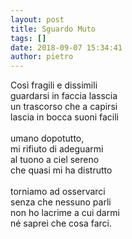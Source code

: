 ```yaml
---
layout: post
title: Sguardo Muto
tags: []
date: 2018-09-07 15:34:41
author: pietro
---
```

Così fragili e dissimili<br/>guardarsi in faccia lasscia<br/>un trascorso che a capirsi<br/>lascia in bocca suoni facili<br/><br/>umano dopotutto,<br/>mi rifiuto di adeguarmi<br/>al tuono a ciel sereno<br/>che quasi mi ha distrutto<br/><br/>torniamo ad osservarci<br/>senza che nessuno parli<br/>non ho lacrime a cui darmi<br/>né saprei che cosa farci.
